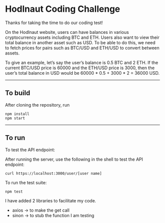 # Hodlnaut Coding Challenge

Thanks for taking the time to do our coding test!

On the Hodlnaut website, users can have balances in various cryptocurrency assets including BTC and ETH. Users also want to view their total balance in another asset such as USD. To be able to do this, we need to fetch prices for pairs such as BTC/USD and ETH/USD to convert between assets.

To give an example, let’s say the user’s balance is 0.5 BTC and 2 ETH. If the current BTC/USD price is 60000 and the ETH/USD price is 3000, then the user’s total balance in USD would be 60000 \* 0.5 + 3000 \* 2 = 36000 USD.

---

## To build

After cloning the repository, run

```
npm install
npm start
```

---

## To run

To test the API endpoint:

After running the server, use the following in the shell to test the API endpoint:

```
curl https://localhost:3000/user/[user name]
```

To run the test suite:

```
npm test
```

I have added 2 libraries to facilitate my code.

-   axios -> to make the get call
-   sinon -> to stub the function I am testing
